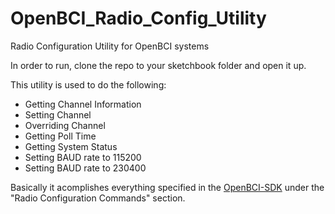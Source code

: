 # OpenBCI_Radio_Config_Utility
Radio Configuration Utility for OpenBCI systems

In order to run, clone the repo to your sketchbook folder and open it up.

This utility is used to do the following: 

- Getting Channel Information
- Setting Channel
- Overriding Channel
- Getting Poll Time
- Getting System Status
- Setting BAUD rate to 115200
- Setting BAUD rate to 230400

Basically it acomplishes everything specified in the [OpenBCI-SDK](http://docs.openbci.com/software/01-OpenBCI_SDK) under the "Radio Configuration Commands" section.
